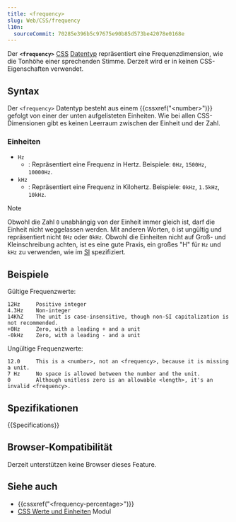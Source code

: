 ```yaml
---
title: <frequency>
slug: Web/CSS/frequency
l10n:
  sourceCommit: 70285e396b5c97675e90b85d573be42078e0168e
---
```


Der **`<frequency>`** [CSS](/de/docs/Web/CSS) [Datentyp](/de/docs/Web/CSS/CSS_values_and_units/CSS_data_types) repräsentiert eine Frequenzdimension, wie die Tonhöhe einer sprechenden Stimme. Derzeit wird er in keinen CSS-Eigenschaften verwendet.

## Syntax

Der `<frequency>` Datentyp besteht aus einem {{cssxref("&lt;number&gt;")}} gefolgt von einer der unten aufgelisteten Einheiten. Wie bei allen CSS-Dimensionen gibt es keinen Leerraum zwischen der Einheit und der Zahl.

### Einheiten

- `Hz`
  - : Repräsentiert eine Frequenz in Hertz. Beispiele: `0Hz`, `1500Hz`, `10000Hz`.
- `kHz`
  - : Repräsentiert eine Frequenz in Kilohertz. Beispiele: `0kHz`, `1.5kHz`, `10kHz`.

> [!NOTE]
> Obwohl die Zahl `0` unabhängig von der Einheit immer gleich ist, darf die Einheit nicht weggelassen werden. Mit anderen Worten, `0` ist ungültig und repräsentiert nicht `0Hz` oder `0kHz`. Obwohl die Einheiten nicht auf Groß- und Kleinschreibung achten, ist es eine gute Praxis, ein großes "H" für `Hz` und `kHz` zu verwenden, wie im [SI](https://en.wikipedia.org/wiki/International_System_of_Units) spezifiziert.

## Beispiele

Gültige Frequenzwerte:

```plain example-good
12Hz     Positive integer
4.3Hz    Non-integer
14KhZ    The unit is case-insensitive, though non-SI capitalization is not recommended.
+0Hz     Zero, with a leading + and a unit
-0kHz    Zero, with a leading - and a unit
```

Ungültige Frequenzwerte:

```plain example-bad
12.0     This is a <number>, not an <frequency>, because it is missing a unit.
7 Hz     No space is allowed between the number and the unit.
0        Although unitless zero is an allowable <length>, it's an invalid <frequency>.
```

## Spezifikationen

{{Specifications}}

## Browser-Kompatibilität

Derzeit unterstützen keine Browser dieses Feature.

## Siehe auch

- {{cssxref("&lt;frequency-percentage&gt;")}}
- [CSS Werte und Einheiten](/de/docs/Web/CSS/CSS_values_and_units) Modul
